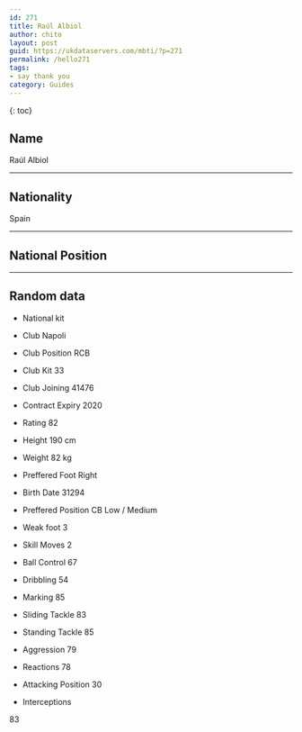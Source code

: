 ```yaml
---
id: 271
title: Raúl Albiol
author: chito
layout: post
guid: https://ukdataservers.com/mbti/?p=271
permalink: /hello271
tags:
- say thank you
category: Guides
---
```



{: toc}

## Name  
Raúl Albiol 

* * *

## Nationality  
Spain 

* * *

## National Position 

* * *

## Random data 

  * National kit 
  * Club 
Napoli 

  * Club Position 
RCB 

  * Club Kit 
33 

  * Club Joining 
41476 

  * Contract Expiry 
2020 

  * Rating 
82 

  * Height 
190 cm 

  * Weight 
82 kg 

  * Preffered Foot 
Right 

  * Birth Date 
31294 

  * Preffered Position 
CB Low / Medium 

  * Weak foot 
3 

  * Skill Moves 
2 

  * Ball Control 
67 

  * Dribbling 
54 

  * Marking 
85 

  * Sliding Tackle 
83 

  * Standing Tackle 
85 

  * Aggression 
79 

  * Reactions 
78 

  * Attacking Position 
30 

  * Interceptions 

83